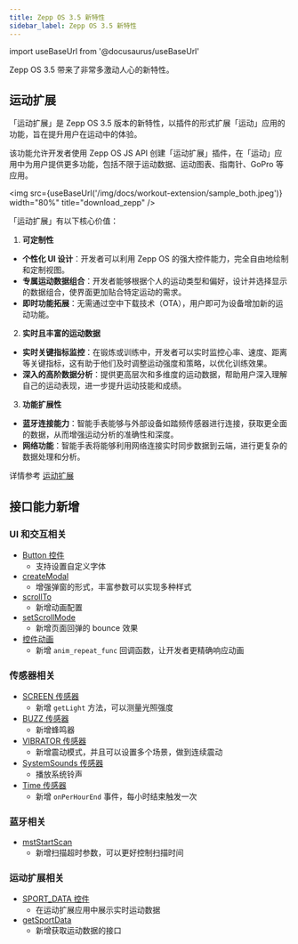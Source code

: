 ```yaml
---
title: Zepp OS 3.5 新特性
sidebar_label: Zepp OS 3.5 新特性
---
```


import useBaseUrl from '@docusaurus/useBaseUrl'

Zepp OS 3.5 带来了非常多激动人心的新特性。

## 运动扩展

「运动扩展」是 Zepp OS 3.5 版本的新特性，以插件的形式扩展「运动」应用的功能，旨在提升用户在运动中的体验。

该功能允许开发者使用 Zepp OS JS API 创建「运动扩展」插件，在「运动」应用中为用户提供更多功能，包括不限于运动数据、运动图表、指南针、GoPro 等应用。

<img src={useBaseUrl('/img/docs/workout-extension/sample_both.jpeg')} width="80%" title="download_zepp" />

「运动扩展」有以下核心价值：

1. **可定制性**

- **个性化 UI 设计**：开发者可以利用 Zepp OS 的强大控件能力，完全自由地绘制和定制视图。
- **专属运动数据组合**：开发者能够根据个人的运动类型和偏好，设计并选择显示的数据组合，使界面更加贴合特定运动的需求。
- **即时功能拓展**：无需通过空中下载技术（OTA），用户即可为设备增加新的运动功能。

2. **实时且丰富的运动数据**

- **实时关键指标监控**：在锻炼或训练中，开发者可以实时监控心率、速度、距离等关键指标，这有助于他们及时调整运动强度和策略，以优化训练效果。
- **深入的高阶数据分析**：提供更高层次和多维度的运动数据，帮助用户深入理解自己的运动表现，进一步提升运动技能和成绩。

3. **功能扩展性**

- **蓝牙连接能力**：智能手表能够与外部设备如踏频传感器进行连接，获取更全面的数据，从而增强运动分析的准确性和深度。
- **网络功能**：智能手表将能够利用网络连接实时同步数据到云端，进行更复杂的数据处理和分析。

详情参考 [运动扩展](../workout-extension/intro.mdx)

## 接口能力新增

### UI 和交互相关

- [Button 控件](../../reference/device-app-api/newAPI/ui/widget/BUTTON.mdx)
  - 支持设置自定义字体
- [createModal](../../reference/device-app-api/newAPI/interaction/createModal.mdx)
  - 增强弹窗的形式，丰富参数可以实现多种样式
- [scrollTo](../../reference/device-app-api/newAPI/page/scrollTo.mdx)
  - 新增动画配置
- [setScrollMode](../../reference/device-app-api/newAPI/page/setScrollMode.mdx)
  - 新增页面回弹的 bounce 效果
- [控件动画](../../reference/device-app-api/newAPI/ui/widgetAnimations.mdx)
  - 新增 `anim_repeat_func` 回调函数，让开发者更精确响应动画

### 传感器相关

- [SCREEN 传感器](../../reference/device-app-api/newAPI/sensor/Screen.mdx)
  - 新增 `getLight` 方法，可以测量光照强度
- [BUZZ 传感器](../../reference/device-app-api/newAPI/sensor/Buzzer.mdx)
  - 新增蜂鸣器
- [VIBRATOR 传感器](../../reference/device-app-api/newAPI/sensor/Vibrator.mdx)
  - 新增震动模式，并且可以设置多个场景，做到连续震动
- [SystemSounds 传感器](../../reference/device-app-api/newAPI/sensor/SystemSounds.mdx)
  - 播放系统铃声
- [Time 传感器](../../reference/device-app-api/newAPI/sensor/Time.mdx)
  - 新增 `onPerHourEnd` 事件，每小时结束触发一次

### 蓝牙相关

- [mstStartScan](../../reference/device-app-api/newAPI/ble/mstStartScan.mdx)
  - 新增扫描超时参数，可以更好控制扫描时间

### 运动扩展相关

- [SPORT_DATA 控件](../../reference/device-app-api/newAPI/ui/widget/SPORT_DATA.mdx)
  - 在运动扩展应用中展示实时运动数据
- [getSportData](../../reference/device-app-api/newAPI/app-access/getSportData.mdx)
  - 新增获取运动数据的接口
